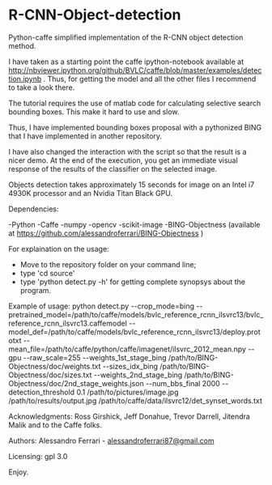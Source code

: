# R-CNN-Object-detection
Python-caffe simplified implementation of the R-CNN object detection method. 

I have taken as a starting point the caffe ipython-notebook available at http://nbviewer.ipython.org/github/BVLC/caffe/blob/master/examples/detection.ipynb . 
Thus, for getting the model and all the other files I recommend to take a look there.

The tutorial requires the use of matlab code for calculating selective search bounding boxes. This make it hard to use and slow. 

Thus, I have implemented bounding boxes proposal with a pythonized BING that I have implemented in another repository.  

I have also changed the interaction with the script so that the result is a nicer demo. At the end of the execution, you get an immediate visual response of the results of the classifier on the selected image.

Objects detection takes approximately 15 seconds for image on an Intel i7 4930K processor and an Nvidia Titan Black GPU.

Dependencies:

-Python
-Caffe
-numpy
-opencv
-scikit-image
-BING-Objectness (available at https://github.com/alessandroferrari/BING-Objectness )

For explaination on the usage:

- Move to the repository folder on your command line;
- type 'cd source'
- type 'python detect.py -h' for getting complete synopsys about the program.

Example of usage:
python detect.py --crop_mode=bing 
--pretrained_model=/path/to/caffe/models/bvlc_reference_rcnn_ilsvrc13/bvlc_reference_rcnn_ilsvrc13.caffemodel 
--model_def=/path/to/caffe/models/bvlc_reference_rcnn_ilsvrc13/deploy.prototxt 
--mean_file=/path/to/caffe/python/caffe/imagenet/ilsvrc_2012_mean.npy --gpu 
--raw_scale=255 --weights_1st_stage_bing /path/to/BING-Objectness/doc/weights.txt 
--sizes_idx_bing /path/to/BING-Objectness/doc/sizes.txt 
--weights_2nd_stage_bing /path/to/BING-Objectness/doc/2nd_stage_weights.json 
--num_bbs_final 2000 --detection_threshold 0.1 /path/to/pictures/image.jpg 
/path/to/results/output.jpg /path/to/caffe/data/ilsvrc12/det_synset_words.txt

Acknowledgments:
Ross Girshick, Jeff Donahue, Trevor Darrell, Jitendra Malik and to the Caffe folks.

Authors:
Alessandro Ferrari - alessandroferrari87@gmail.com

Licensing:
gpl 3.0

Enjoy.